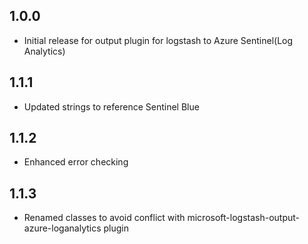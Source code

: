 ## 1.0.0

* Initial release for output plugin for logstash to Azure Sentinel(Log Analytics)

## 1.1.1

* Updated strings to reference Sentinel Blue

## 1.1.2

* Enhanced error checking 

## 1.1.3

* Renamed classes to avoid conflict with microsoft-logstash-output-azure-loganalytics plugin
